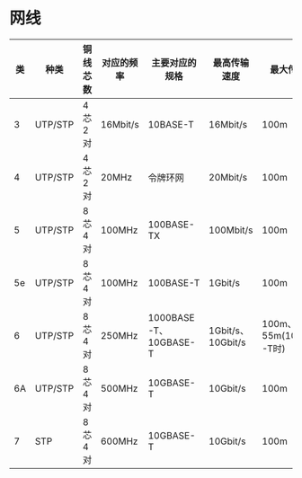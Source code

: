 # 网线

| 类   | 种类    | 铜线芯数 | 对应的频率 | 主要对应的规格        | 最高传输速度      | 最大传输距离           |
| ---- | ------- | -------- | ---------- | --------------------- | ----------------- | ---------------------- |
| 3    | UTP/STP | 4芯2对   | 16Mbit/s   | 10BASE-T              | 16Mbit/s          | 100m                   |
| 4    | UTP/STP | 4芯2对   | 20MHz      | 令牌环网              | 20Mbit/s          | 100m                   |
| 5    | UTP/STP | 8芯4对   | 100MHz     | 100BASE-TX            | 100Mbit/s         | 100m                   |
| 5e   | UTP/STP | 8芯4对   | 100MHz     | 100BASE-T             | 1Gbit/s           | 100m                   |
| 6    | UTP/STP | 8芯4对   | 250MHz     | 1000BASE-T、10GBASE-T | 1Gbit/s、10Gbit/s | 100m、55m(10GBASE-T时) |
| 6A   | UTP/STP | 8芯4对   | 500MHz     | 10GBASE-T             | 10Gbit/s          | 100m                   |
| 7    | STP     | 8芯4对   | 600MHz     | 10GBASE-T             | 10Gbit/s          | 100m                   |

